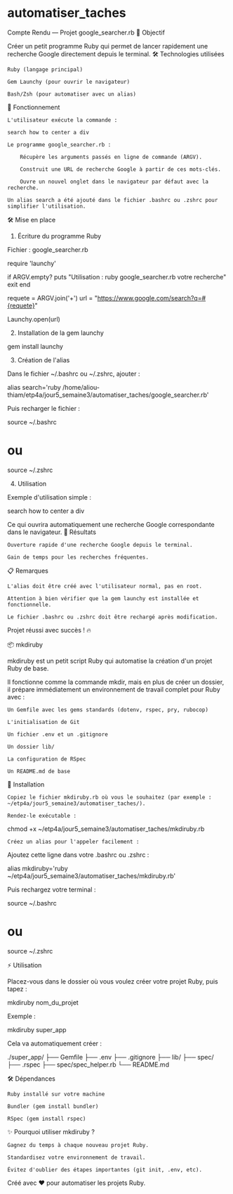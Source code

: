 # automatiser_taches

Compte Rendu — Projet google_searcher.rb
🎯 Objectif

Créer un petit programme Ruby qui permet de lancer rapidement une recherche Google directement depuis le terminal.
🛠 Technologies utilisées

    Ruby (langage principal)

    Gem Launchy (pour ouvrir le navigateur)

    Bash/Zsh (pour automatiser avec un alias)

🧩 Fonctionnement

    L'utilisateur exécute la commande :

    search how to center a div

    Le programme google_searcher.rb :

        Récupère les arguments passés en ligne de commande (ARGV).

        Construit une URL de recherche Google à partir de ces mots-clés.

        Ouvre un nouvel onglet dans le navigateur par défaut avec la recherche.

    Un alias search a été ajouté dans le fichier .bashrc ou .zshrc pour simplifier l'utilisation.

🛠️ Mise en place
1. Écriture du programme Ruby

Fichier : google_searcher.rb

require 'launchy'

if ARGV.empty?
  puts "Utilisation : ruby google_searcher.rb votre recherche"
  exit
end

requete = ARGV.join('+')
url = "https://www.google.com/search?q=#{requete}"

Launchy.open(url)

2. Installation de la gem launchy

gem install launchy

3. Création de l'alias

Dans le fichier ~/.bashrc ou ~/.zshrc, ajouter :

alias search='ruby /home/aliou-thiam/etp4a/jour5_semaine3/automatiser_taches/google_searcher.rb'

Puis recharger le fichier :

source ~/.bashrc
# ou
source ~/.zshrc

4. Utilisation

Exemple d'utilisation simple :

search how to center a div

Ce qui ouvrira automatiquement une recherche Google correspondante dans le navigateur.
🚀 Résultats

    Ouverture rapide d'une recherche Google depuis le terminal.

    Gain de temps pour les recherches fréquentes.

📋 Remarques

    L'alias doit être créé avec l'utilisateur normal, pas en root.

    Attention à bien vérifier que la gem launchy est installée et fonctionnelle.

    Le fichier .bashrc ou .zshrc doit être rechargé après modification.

Projet réussi avec succès ! 🔥

📦 mkdiruby

mkdiruby est un petit script Ruby qui automatise la création d'un projet Ruby de base.

Il fonctionne comme la commande mkdir, mais en plus de créer un dossier, il prépare immédiatement un environnement de travail complet pour Ruby avec :

    Un Gemfile avec les gems standards (dotenv, rspec, pry, rubocop)

    L'initialisation de Git

    Un fichier .env et un .gitignore

    Un dossier lib/

    La configuration de RSpec

    Un README.md de base

🚀 Installation

    Copiez le fichier mkdiruby.rb où vous le souhaitez (par exemple : ~/etp4a/jour5_semaine3/automatiser_taches/).

    Rendez-le exécutable :

chmod +x ~/etp4a/jour5_semaine3/automatiser_taches/mkdiruby.rb

    Créez un alias pour l'appeler facilement :

Ajoutez cette ligne dans votre .bashrc ou .zshrc :

alias mkdiruby='ruby ~/etp4a/jour5_semaine3/automatiser_taches/mkdiruby.rb'

Puis rechargez votre terminal :

source ~/.bashrc
# ou
source ~/.zshrc

⚡ Utilisation

Placez-vous dans le dossier où vous voulez créer votre projet Ruby, puis tapez :

mkdiruby nom_du_projet

Exemple :

mkdiruby super_app

Cela va automatiquement créer :

./super_app/
├── Gemfile
├── .env
├── .gitignore
├── lib/
├── spec/
├── .rspec
├── spec/spec_helper.rb
└── README.md

🛠 Dépendances

    Ruby installé sur votre machine

    Bundler (gem install bundler)

    RSpec (gem install rspec)

✨ Pourquoi utiliser mkdiruby ?

    Gagnez du temps à chaque nouveau projet Ruby.

    Standardisez votre environnement de travail.

    Évitez d'oublier des étapes importantes (git init, .env, etc).

Créé avec ❤️ pour automatiser les projets Ruby.
